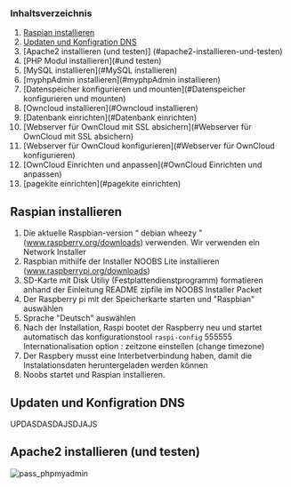 
### Inhaltsverzeichnis
		
1. [Raspian installieren](#raspian-installieren)
2. [Updaten und Konfigration DNS](#updaten-und-konfigration-dns)
3. [Apache2 installieren (und testen)] (#apache2-installieren-und-testen)
4. [PHP Modul installieren](#und testen)
5. [MySQL installieren](#MySQL installieren)
6. [myphpAdmin installieren](#myphpAdmin installieren)
7. [Datenspeicher konfigurieren und mounten](#Datenspeicher konfigurieren und mounten)
8. [Owncloud installieren](#Owncloud installieren)
9. [Datenbank einrichten](#Datenbank einrichten)
10. [Webserver für OwnCloud mit SSL absichern](#Webserver für OwnCloud mit SSL absichern)
11. [Webserver für OwnCloud konfigurieren](#Webserver für OwnCloud konfigurieren)
12. [OwnCloud Einrichten und anpassen](#OwnCloud Einrichten und anpassen)
13. [pagekite einrichten](#pagekite einrichten)


## Raspian installieren
1. Die aktuelle Raspbian-version “ debian wheezy ” (www.raspberry.org/downloads) verwenden. Wir verwenden ein Network Installer
2. Raspbian mithilfe der Installer  NOOBS Lite installieren (www.raspberrypi.org/downloads) 
3. SD-Karte mit Disk Utiliy (Festplattendienstprogramm) formatieren anhand  der Einleitung README zipfile im NOOBS Installer Packet
3. Der Raspberry pi mit der Speicherkarte starten und "Raspbian" auswählen
4. Sprache "Deutsch" auswählen
5. Nach der Installation, Raspi bootet der Raspberry neu und startet automatisch das konfigurationstool 
	`raspi-config`
  555555 Internationalisation option : zeitzone einstellen (change timezone)
6. Der Raspbery musst eine Interbetverbindung haben, damit  die Instalationsdaten heruntergeladen werden können
7. Noobs startet und Raspian installieren.

## Updaten und Konfigration DNS

UPDASDASDAJSDJAJS

## Apache2 installieren (und testen)


![pass_phpmyadmin](https://cloud.githubusercontent.com/assets/21320216/19012586/8297fd72-87ba-11e6-9e03-046b4bebe930.png)
